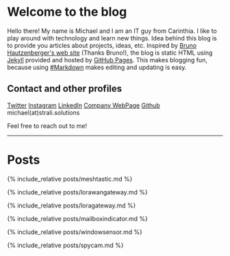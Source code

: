 # Welcome to the blog

Hello there!
My name is Michael and I am an IT guy from Carinthia. I like to play around with technology and learn new things.
Idea behind this blog is to provide you articles about projects, ideas, etc. Inspired by [Bruno Hautzenberger's web site](https://hautzenberger.at/) (Thanks Bruno!), the blog is static HTML using [Jekyll](https://jekyllrb.com/) provided and hosted by [GitHub Pages](https://pages.github.com/). This makes blogging fun, because using [#Markdown](https://github.com/adam-p/markdown-here/wiki/Markdown-Cheatsheet) makes editing and updating is easy. 

## Contact and other profiles
[Twitter](https://twitter.com/achildrenmile)
[Instagram](https://instagram.com/stralicreate)
[LinkedIn](https://www.linkedin.com/in/achildrenmile/)
[Company WebPage](https://strali.solutions)
[Github](https://github.com/achildrenmile)
michael(at)strali.solutions

Feel free to reach out to me!

---
# Posts

{% include_relative posts/meshtastic.md %}

{% include_relative posts/lorawangateway.md %}

{% include_relative posts/loragateway.md %}

{% include_relative posts/mailboxindicator.md %}

{% include_relative posts/windowsensor.md %}

{% include_relative posts/spycam.md %}


